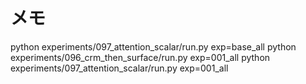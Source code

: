 # メモ


python experiments/097_attention_scalar/run.py exp=base_all
python experiments/096_crm_then_surface/run.py exp=001_all
python experiments/097_attention_scalar/run.py exp=001_all
